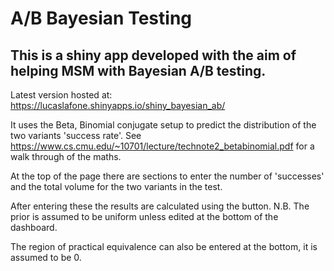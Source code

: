 A/B Bayesian Testing 
==============

This is a shiny app developed with the aim of helping MSM with Bayesian A/B testing.
--------------

Latest version hosted at: https://lucaslafone.shinyapps.io/shiny_bayesian_ab/


It uses the Beta, Binomial conjugate setup to predict the distribution of the two variants 'success rate'. See https://www.cs.cmu.edu/~10701/lecture/technote2_betabinomial.pdf for a walk through of the maths.

At the top of the page there are sections to enter the number of 'successes' and the total volume for the two variants in the test.

After entering these the results are calculated using the button.
N.B. The prior is assumed to be uniform unless edited at the bottom of the dashboard.

The region of practical equivalence can also be entered at the bottom, it is assumed to be 0.

